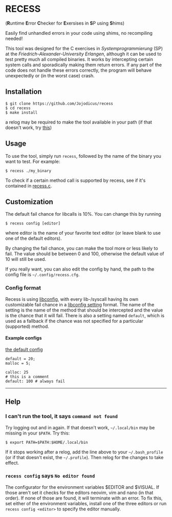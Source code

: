 # RECESS
(**R**untime **E**rror **C**hecker for **E**xersises in **S**P using **S**hims)

Easily find unhandled errors in your code using shims, no recompiling needed!

This tool was designed for the C exercises in *Systemprogrammierung* (SP) at the *Friedrich-Alexander-University Erlangen*, although it can be used to test pretty much all compiled binaries. It works by intercepting certain system calls and sporadically making them return errors. If any part of the code does not handle these errors correctly, the program will behave unexpectedly or (in the worst case) crash.

## Installation
    $ git clone https://github.com/Jojodicus/recess
    $ cd recess
    $ make install
a relog may be required to make the tool available in your path (if that doesn't work, try [this](#help))

## Usage
To use the tool, simply run `recess`, followed by the name of the binary you want to test. For example:

    $ recess ./my_binary

<!-- @TODO nice list of available shims -->
To check if a certain method call is supported by recess, see if it's contained in [recess.c](src/recess.c).

## Customization
The default fail chance for libcalls is 10%. You can change this by running

    $ recess config [editor]

where editor is the name of your favorite text editor (or leave blank to use one of the default editors).

By changing the fail chance, you can make the tool more or less likely to fail. The value should be between 0 and 100, otherwise the default value of 10 will still be used.

If you really want, you can also edit the config by hand, the path to the config file is `~/.config/recess.cfg`.

### Config format

Recess is using [libconfig](https://hyperrealm.github.io/libconfig/), with every lib-/syscall having its own customizable fail chance in a [libconfig setting](https://hyperrealm.github.io/libconfig/libconfig_manual.html#Settings) format. The name of the setting is the name of the method that should be intercepted and the value is the chance that it will fail. There is also a setting named `default`, which is used as a fallback if the chance was not specified for a particular (supported) method.

#### Example configs

[the default config](recess.cfg)

```
default = 20;
malloc = 5;
```

```
calloc: 25
# this is a comment
default: 100 # always fail
```

---

## Help

### I can't run the tool, it says `command not found`
<!-- @TODO give copy paste for dynamically loading .profile even if .bash_profile is present, also: give better quality help for applying changes -->
Try logging out and in again. If that doesn't work, `~/.local/bin` may be missing in your `$PATH`. Try this:

    $ export PATH=$PATH:$HOME/.local/bin

If it stops working after a relog, add the line above to your `~/.bash_profile` (or if that doesn't exist, the `~/.profile`). Then relog for the changes to take effect.

### `recess config` says `No editor found`
The configurator for the environment variables $EDITOR and $VISUAL. If those aren't set it checks for the editors neovim, vim and nano (in that order). If none of those are found, it will terminate with an error. To fix this, set either of the environment variables, install one of the three editors or run `recess config <editor>` to specify the editor manually.
